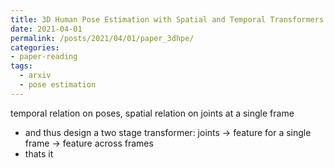 ```yaml
---
title: 3D Human Pose Estimation with Spatial and Temporal Transformers
date: 2021-04-01
permalink: /posts/2021/04/01/paper_3dhpe/
categories:
- paper-reading
tags:
  - arxiv
  - pose estimation
---
```


temporal relation on poses, spatial relation on joints at a single frame
- and thus design a two stage transformer: joints -> feature for a single frame -> feature across frames
- thats it